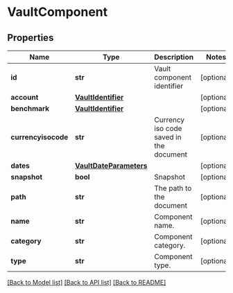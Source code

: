 # VaultComponent


## Properties
Name | Type | Description | Notes
------------ | ------------- | ------------- | -------------
**id** | **str** | Vault component identifier | [optional] 
**account** | [**VaultIdentifier**](VaultIdentifier.md) |  | [optional] 
**benchmark** | [**VaultIdentifier**](VaultIdentifier.md) |  | [optional] 
**currencyisocode** | **str** | Currency iso code saved in the document | [optional] 
**dates** | [**VaultDateParameters**](VaultDateParameters.md) |  | [optional] 
**snapshot** | **bool** | Snapshot | [optional] 
**path** | **str** | The path to the document | [optional] 
**name** | **str** | Component name. | [optional] 
**category** | **str** | Component category. | [optional] 
**type** | **str** | Component type. | [optional] 

[[Back to Model list]](../README.md#documentation-for-models) [[Back to API list]](../README.md#documentation-for-api-endpoints) [[Back to README]](../README.md)


